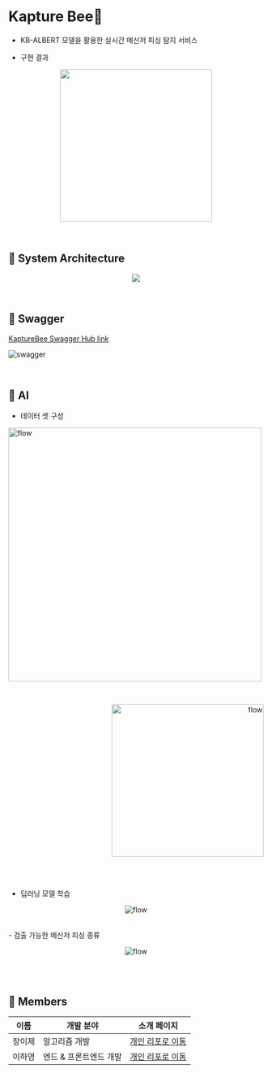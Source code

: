 # **Kapture Bee**🐝

- KB-ALBERT 모델을 활용한 실시간 메신저 피싱 탐지 서비스



- 구현 결과
<p align="center">
 <img width="300"  src="https://user-images.githubusercontent.com/55429156/130920607-b92125d4-ab59-4c57-88cd-34727d6bdfc2.gif">
 </p>

<br>

## **📍 System Architecture**

<p align="center">  
  <img src="https://user-images.githubusercontent.com/55429156/137872196-ecd6566f-7981-4a14-b032-051a11235c30.png">
</p>

<br>

## **📍 Swagger**

[KaptureBee Swagger Hub link](https://app.swaggerhub.com/apis/hayoung1214/KaptureBee_API/1.0)

<p >
<img alt="swagger" src="https://user-images.githubusercontent.com/55429156/130923753-1a6d8cdf-1a19-466c-893e-76ed645b76fa.PNG">
</p>

<br>

## **📍 AI**
- 데이터 셋 구성

<p align="left">
<img width="500" alt="flow" src="https://user-images.githubusercontent.com/55429156/137873615-83d1e09a-8af5-4c28-bc70-ea819efff239.png">
</p>
<br>
<p align="right">
<img width="300" alt="flow" src="https://user-images.githubusercontent.com/55429156/137872389-c5f17364-bc38-47ef-bf83-a7841ab0e705.png">
</p>
<br>
<br>

- 딥러닝 모델 학습
<p align="center">
<img alt="flow" src="https://user-images.githubusercontent.com/55429156/137873051-28a2e89f-9ffa-45e9-acf9-e2bb2f421dc5.png">
</p>
<br>
- 검출 가능한 메신저 피싱 종류
<p align="center">
<img alt="flow" src="https://user-images.githubusercontent.com/55429156/137873065-b5f487e4-935e-461a-9776-5dafee8869b3.png">
</p>

<br>


<br>

## **📍 Members**

| 이름       | 개발 분야                          | 소개 페이지                                         |
| ------------------------------- | -------------------------------------------- | -------------------------------------------------- |
| 장이제 |         알고리즘 개발                      | [개인 리포로 이동](https://github.com/yds04312)  |
| 이하영   |           엔드 & 프론트엔드 개발              | [개인 리포로 이동](https://github.com/hayoung1214) |

